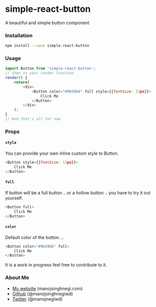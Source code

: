 # simple-react-button
A beautiful and simple button component

### Installation
```sh
npm install --save simple-react-button
```
### Usage
```javascript
import Button from 'simple-react-button';
// then in your render function
render() {
    return(
        <div>
            <Button color="#9b59b6" full style={{fontSize: 13px}}>
                Click Me
            </Button>
        </div>
    );
}
// And that's all for now
```

### Props
#### `style`
You can provide your own inline custom style to Button.
```javascript
<Button style={{fontSize: 13px}}>
    Click Me
</Button>
```
#### `full`
If button will be a full button .. or a hollow button .. you have to try it out yourself.
```javascript
<Button full>
    Click Me
</Button>
```
#### `color`
Default color of the button ...
```javascript
<Button color="#9b59b6" full>
    Click Me
</Button>
```

It is a work in progress feel free to contribute to it.


### About Me

 * [My website](http://manojsinghnegi.com) (manojsinghnegi.com)
 * [Github](http://github.com/manojsinghnegiwd) (@manojsinghnegiwd)
 * [Twitter](http://twitter.com/manojnegiwd) (@manojnegiwd)